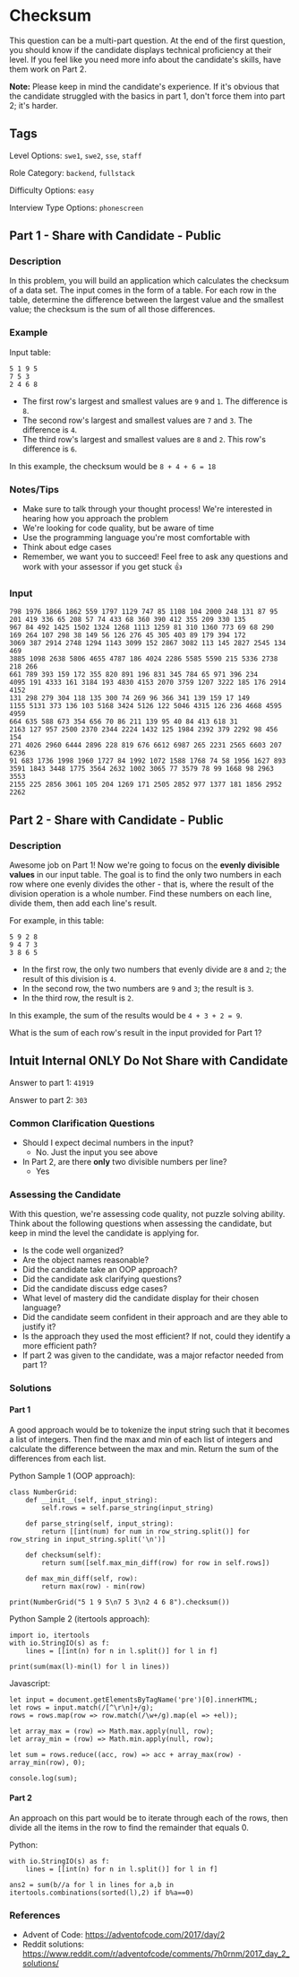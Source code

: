 # Checksum

This question can be a multi-part question.  At the end of the first question, you should know if the candidate displays technical proficiency at their level.  If you feel like you need more info about the candidate's skills, have them work on Part 2.  

**Note:** Please keep in mind the candidate's experience.  If it's obvious that the candidate struggled with the basics in part 1, don't force them into part 2; it's harder.   

## Tags

Level Options: `swe1`, `swe2`, `sse`, `staff`

Role Category: `backend`, `fullstack`

Difficulty Options: `easy`

Interview Type Options: `phonescreen`

## Part 1 - Share with Candidate - Public

### Description

In this problem, you will build an application which calculates the checksum of a data set.  The input comes in the form of a table.  For each row in the table, determine the difference between the largest value and the smallest value; the checksum is the sum of all those differences.

### Example

Input table:
```
5 1 9 5
7 5 3
2 4 6 8
```

- The first row's largest and smallest values are `9` and `1`.  The difference is `8`.
- The second row's largest and smallest values are `7` and `3`.  The difference is `4`.
- The third row's largest and smallest values are `8` and `2`.  This row's difference is `6`.

In this example, the checksum would be `8 + 4 + 6 = 18`

### Notes/Tips

- Make sure to talk through your thought process!  We're interested in hearing how you approach the problem
- We're looking for code quality, but be aware of time
- Use the programming language you're most comfortable with
- Think about edge cases
- Remember, we want you to succeed!  Feel free to ask any questions and work with your assessor if you get stuck 👍

### Input
```
798 1976 1866 1862 559 1797 1129 747 85 1108 104 2000 248 131 87 95
201 419 336 65 208 57 74 433 68 360 390 412 355 209 330 135
967 84 492 1425 1502 1324 1268 1113 1259 81 310 1360 773 69 68 290
169 264 107 298 38 149 56 126 276 45 305 403 89 179 394 172
3069 387 2914 2748 1294 1143 3099 152 2867 3082 113 145 2827 2545 134 469
3885 1098 2638 5806 4655 4787 186 4024 2286 5585 5590 215 5336 2738 218 266
661 789 393 159 172 355 820 891 196 831 345 784 65 971 396 234
4095 191 4333 161 3184 193 4830 4153 2070 3759 1207 3222 185 176 2914 4152
131 298 279 304 118 135 300 74 269 96 366 341 139 159 17 149
1155 5131 373 136 103 5168 3424 5126 122 5046 4315 126 236 4668 4595 4959
664 635 588 673 354 656 70 86 211 139 95 40 84 413 618 31
2163 127 957 2500 2370 2344 2224 1432 125 1984 2392 379 2292 98 456 154
271 4026 2960 6444 2896 228 819 676 6612 6987 265 2231 2565 6603 207 6236
91 683 1736 1998 1960 1727 84 1992 1072 1588 1768 74 58 1956 1627 893
3591 1843 3448 1775 3564 2632 1002 3065 77 3579 78 99 1668 98 2963 3553
2155 225 2856 3061 105 204 1269 171 2505 2852 977 1377 181 1856 2952 2262
```

## Part 2 - Share with Candidate - Public

### Description

Awesome job on Part 1!  Now we're going to focus on the **evenly divisible values** in our input table.  The goal is to find the only two numbers in each row where one evenly divides the other - that is, where the result of the division operation is a whole number.  Find these numbers on each line, divide them, then add each line's result.

For example, in this table:

```
5 9 2 8
9 4 7 3
3 8 6 5
```

- In the first row, the only two numbers that evenly divide are `8` and `2`; the result of this division is `4`.
- In the second row, the two numbers are `9` and `3`; the result is `3`.
- In the third row, the result is `2`.

In this example, the sum of the results would be `4 + 3 + 2 = 9`.

What is the sum of each row's result in the input provided for Part 1?


## Intuit Internal ONLY Do Not Share with Candidate

Answer to part 1: `41919`

Answer to part 2: `303`

### Common Clarification Questions

- Should I expect decimal numbers in the input?
  - No.  Just the input you see above
- In Part 2, are there **only** two divisible numbers per line?
  - Yes

### Assessing the Candidate

With this question, we're assessing code quality, not puzzle solving ability.  Think about the following questions when assessing the candidate, but keep in mind the level the candidate is applying for.

- Is the code well organized?
- Are the object names reasonable?
- Did the candidate take an OOP approach?
- Did the candidate ask clarifying questions?
- Did the candidate discuss edge cases?
- What level of mastery did the candidate display for their chosen language?
- Did the candidate seem confident in their approach and are they able to justify it?
- Is the approach they used the most efficient?  If not, could they identify a more efficient path?
- If part 2 was given to the candidate, was a major refactor needed from part 1?  

### Solutions

#### Part 1

A good approach would be to tokenize the input string such that it becomes a list of integers. Then find the max and min of each list of integers and calculate the difference between the max and min. Return the sum of the differences from each list.

Python Sample 1 (OOP approach):
```
class NumberGrid:
    def __init__(self, input_string):
        self.rows = self.parse_string(input_string)

    def parse_string(self, input_string):
        return [[int(num) for num in row_string.split()] for row_string in input_string.split('\n')]

    def checksum(self):
        return sum([self.max_min_diff(row) for row in self.rows])

    def max_min_diff(self, row):
        return max(row) - min(row)

print(NumberGrid("5 1 9 5\n7 5 3\n2 4 6 8").checksum())
```

Python Sample 2 (itertools approach):
```
import io, itertools 
with io.StringIO(s) as f:
    lines = [[int(n) for n in l.split()] for l in f]

print(sum(max(l)-min(l) for l in lines))
```

Javascript:
```
let input = document.getElementsByTagName('pre')[0].innerHTML;
let rows = input.match(/[^\r\n]+/g);
rows = rows.map(row => row.match(/\w+/g).map(el => +el));

let array_max = (row) => Math.max.apply(null, row);
let array_min = (row) => Math.min.apply(null, row);

let sum = rows.reduce((acc, row) => acc + array_max(row) - array_min(row), 0);

console.log(sum);
```

#### Part 2

An approach on this part would be to iterate through each of the rows, then divide all the items in the row to find the remainder that equals 0.

Python:
```
with io.StringIO(s) as f:
    lines = [[int(n) for n in l.split()] for l in f]

ans2 = sum(b//a for l in lines for a,b in itertools.combinations(sorted(l),2) if b%a==0)
```

### References

- Advent of Code: https://adventofcode.com/2017/day/2
- Reddit solutions: https://www.reddit.com/r/adventofcode/comments/7h0rnm/2017_day_2_solutions/


